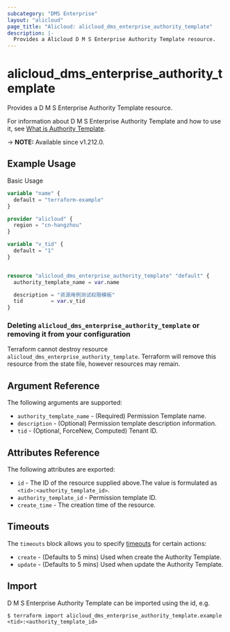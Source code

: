 ```yaml
---
subcategory: "DMS Enterprise"
layout: "alicloud"
page_title: "Alicloud: alicloud_dms_enterprise_authority_template"
description: |-
  Provides a Alicloud D M S Enterprise Authority Template resource.
---
```


# alicloud_dms_enterprise_authority_template

Provides a D M S Enterprise Authority Template resource. 

For information about D M S Enterprise Authority Template and how to use it, see [What is Authority Template](https://www.alibabacloud.com/help/en/).

-> **NOTE:** Available since v1.212.0.

## Example Usage

Basic Usage

```terraform
variable "name" {
  default = "terraform-example"
}

provider "alicloud" {
  region = "cn-hangzhou"
}

variable "v_tid" {
  default = "1"
}


resource "alicloud_dms_enterprise_authority_template" "default" {
  authority_template_name = var.name

  description = "资源用例测试权限模板"
  tid         = var.v_tid
}
```

### Deleting `alicloud_dms_enterprise_authority_template` or removing it from your configuration

Terraform cannot destroy resource `alicloud_dms_enterprise_authority_template`. Terraform will remove this resource from the state file, however resources may remain.

## Argument Reference

The following arguments are supported:
* `authority_template_name` - (Required) Permission Template name.
* `description` - (Optional) Permission template description information.
* `tid` - (Optional, ForceNew, Computed) Tenant ID.

## Attributes Reference

The following attributes are exported:
* `id` - The ID of the resource supplied above.The value is formulated as `<tid>:<authority_template_id>`.
* `authority_template_id` - Permission template ID.
* `create_time` - The creation time of the resource.

## Timeouts

The `timeouts` block allows you to specify [timeouts](https://www.terraform.io/docs/configuration-0-11/resources.html#timeouts) for certain actions:
* `create` - (Defaults to 5 mins) Used when create the Authority Template.
* `update` - (Defaults to 5 mins) Used when update the Authority Template.

## Import

D M S Enterprise Authority Template can be imported using the id, e.g.

```shell
$ terraform import alicloud_dms_enterprise_authority_template.example <tid>:<authority_template_id>
```